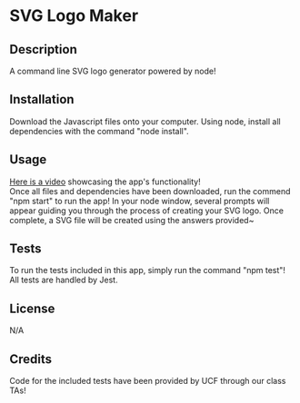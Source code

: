 # SVG Logo Maker
## Description <br> 
A command line SVG logo generator powered by node! <br>
## Installation <br>
Download the Javascript files onto your computer. Using node, install all dependencies with the command "node install". <br>
## Usage <br>
[Here is a video](#) showcasing the app's functionality! <br>
Once all files and dependencies have been downloaded, run the commend "npm start" to run the app! In your node window, several prompts will appear guiding you through the process of creating your SVG logo. Once complete, a SVG file will be created using the answers provided~ <br>

## Tests <br>
To run the tests included in this app, simply run the command "npm test"! All tests are handled by Jest.

## License <br>
N/A
## Credits
Code for the included tests have been provided by UCF through our class TAs!